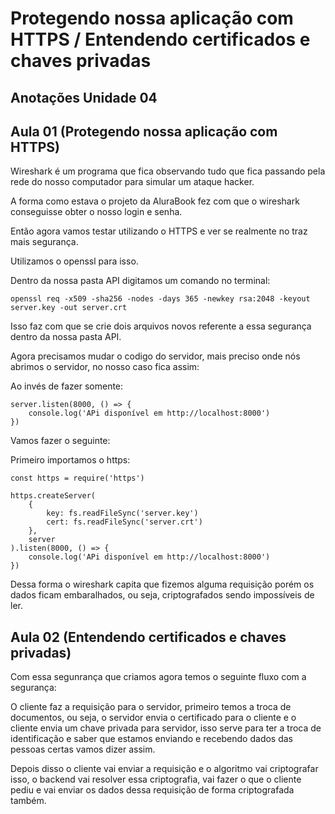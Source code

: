 # Protegendo nossa aplicação com HTTPS / Entendendo certificados e chaves privadas

## Anotações Unidade 04

## Aula 01 (Protegendo nossa aplicação com HTTPS)

Wireshark é um programa que fica observando tudo que fica passando pela rede do nosso computador para simular um ataque hacker.

A forma como estava o projeto da AluraBook fez com que o wireshark conseguisse obter o nosso login e senha.

Então agora vamos testar utilizando o HTTPS e ver se realmente no traz mais segurança.

Utilizamos o openssl para isso.

Dentro da nossa pasta API digitamos um comando no terminal:

    openssl req -x509 -sha256 -nodes -days 365 -newkey rsa:2048 -keyout server.key -out server.crt

Isso faz com que se crie dois arquivos novos referente a essa segurança dentro da nossa pasta API.

Agora precisamos mudar o codigo do servidor, mais preciso onde nós abrimos o servidor, no nosso caso fica assim:

Ao invés de fazer somente:

    server.listen(8000, () => {
        console.log('APi disponível em http://localhost:8000')
    })

Vamos fazer o seguinte:

Primeiro importamos o https:

    const https = require('https')

    https.createServer(
        {
            key: fs.readFileSync('server.key')
            cert: fs.readFileSync('server.crt')
        },
        server
    ).listen(8000, () => {
        console.log('APi disponível em http://localhost:8000')
    })

Dessa forma o wireshark capita que fizemos alguma requisição porém os dados ficam embaralhados, ou seja, criptografados sendo impossíveis de ler.

## Aula 02 (Entendendo certificados e chaves privadas)

Com essa segunrança que criamos agora temos o seguinte fluxo com a segurança:

O cliente faz a requisição para o servidor, primeiro temos a troca de documentos, ou seja, o servidor envia o certificado para o cliente e o cliente envia um chave privada para servidor, isso serve para ter a troca de identificação e saber que estamos enviando e recebendo dados das pessoas certas vamos dizer assim.

Depois disso o cliente vai enviar a requisição e o algoritmo vai criptografar isso, o backend vai resolver essa criptografia, vai fazer o que o cliente pediu e vai enviar os dados dessa requisição de forma criptografada também.


